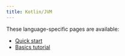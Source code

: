 ```yaml
---
title: Kotlin/JVM
---
```


These language-specific pages are available:

- [Quick start](quickstart)
- [Basics tutorial](basics)
